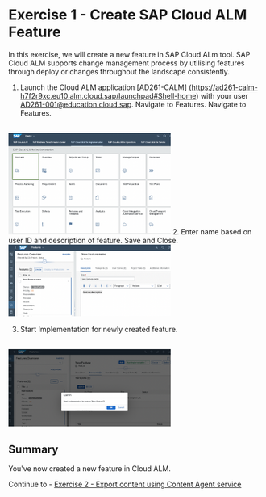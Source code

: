 # Exercise 1 - Create SAP Cloud ALM Feature

In this exercise, we will create a new feature in SAP Cloud ALm tool. SAP Cloud ALM supports change management process by utilising features through deploy or changes throughout the landscape consistently. 

1.	Launch the Cloud ALM application [AD261-CALM] (https://ad261-calm-h7f2r9xc.eu10.alm.cloud.sap/launchpad#Shell-home) with your user <AD261-001@education.cloud.sap>. Navigate to Features.
Navigate to Features.
</br>
<img width="322" alt="image" src="images/ALM-feature.png">
2.	Enter name based on user ID and description of feature. Save and Close. 
</br>
<img width="322" alt="image" src="images/ALM-New-feature.png">

3. Start Implementation for newly created feature. 
</br>
<img width="322" alt="image" src="images/ALM-start-impl.png">


## Summary

You've now created a new feature in Cloud ALM.

Continue to - [Exercise 2 - Export content using Content Agent service](../ex2/README.md)

